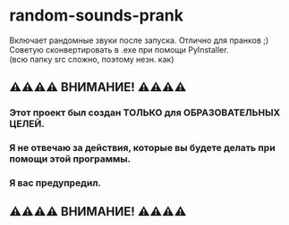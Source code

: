 # random-sounds-prank
Включает рандомные звуки после запуска. Отлично для пранков ;)
<br>
Советую сконвертировать в .exe при помощи PyInstaller.
<br>
(всю папку src сложно, поэтому незн. как)
## ⚠️⚠️⚠️⚠️ ВНИМАНИЕ! ⚠️⚠️⚠️⚠️
### Этот проект был создан ТОЛЬКО для ОБРАЗОВАТЕЛЬНЫХ ЦЕЛЕЙ.
### Я не отвечаю за действия, которые вы будете делать при помощи этой программы.
### Я вас предупредил.
## ⚠️⚠️⚠️⚠️ ВНИМАНИЕ! ⚠️⚠️⚠️⚠️
